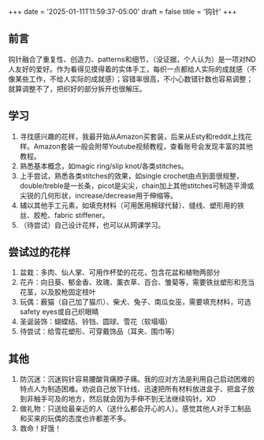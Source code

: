 +++
date = '2025-01-11T11:59:37-05:00'
draft = false
title = '钩针'
+++
## 前言
钩针融合了重复性、创造力、patterns和细节，（没证据，个人认为）是一项对ND人友好的爱好。作为看得见摸得着的实体手工，每织一点都给人实际的成就感（不像某些工作，不给人实际的成就感）；容错率很高，不小心数错针数也容易调整；就算调整不了，把织好的部分拆开也很解压。

## 学习
1. 寻找感兴趣的花样，我最开始从Amazon买套装，后来从Esty和reddit上找花样。Amazon套装一般会附带Youtube视频教程，查看账号会发现丰富的其他教程。
2. 熟悉基本概念，如magic ring/slip knot/各类stitches。
3. 上手尝试，熟悉各类stitches的效果，如single crochet由点到面很规整，double/treble是一长条，picot是尖尖，chain加上其他stitches可制造平滑或尖锐的几何形状，increase/decrease用于伸缩等。
4. 辅以其他手工元素，如填充材料（可用医用棉球代替）、缝线、塑形用的铁丝、胶枪、fabric stiffener。 
5. （待尝试）自己设计花样，也可以从网课学习。

## 尝试过的花样
1. 盆栽：多肉、仙人掌、可用作杯垫的花花，包含花盆和植物两部分
2. 花卉：向日葵、郁金香、玫瑰、薰衣草、百合、雏菊等，需要铁丝塑形和充当花茎，以及胶枪固定枝叶
3. 玩偶：薮猫（自己加了猫爪）、柴犬、兔子、南瓜女巫，需要填充材料，可选safety eyes或自己织眼睛
4. 圣诞装饰：蝴蝶结、铃铛、圆球、雪花（软塌塌）
5. 待尝试：给雪花塑形、可穿戴饰品（耳夹、围巾等）

## 其他
1. 防沉迷：沉迷钩针容易腰酸背痛脖子痛。我的应对方法是利用自己启动困难的特点人为制造困难。劝说自己放下针线、迅速把所有材料放进盒子、把盒子放到非触手可及的地方，然后就会因为手伸不到无法继续钩针。XD
2. 做礼物：只送给最亲近的人（送什么都会开心的人）。感觉其他人对手工制品和买来的玩偶的态度也许都差不多。
3. 救命！好饿！